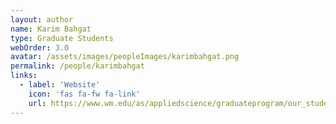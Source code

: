 ```yaml
---
layout: author
name: Karim Bahgat
type: Graduate Students
webOrder: 3.0
avatar: /assets/images/peopleImages/karimbahgat.png
permalink: /people/karimbahgat
links:
  - label: 'Website'
    icon: 'fas fa-fw fa-link'
    url: https://www.wm.edu/as/appliedscience/graduateprogram/our_students/bahgat_k.php
---
```

